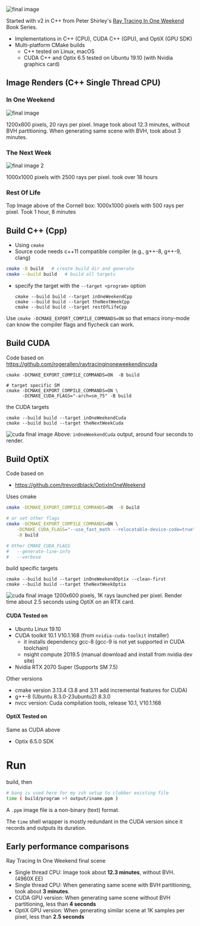 ![final image](assets/img/ROL-ch13dSH.png)

Started with v2 in C++ from Peter Shirley's [Ray Tracing In One Weekend](https://github.com/RayTracing/raytracing.github.io) Book Series.

-	Implementations in C++ (CPU), CUDA C++ (GPU), and OptiX (GPU SDK)
-	Multi-platform CMake builds
	-	C++ tested on Linux, macOS
	-	CUDA C++ and Optix 6.5 tested on Ubuntu 19.10 (with Nvidia graphics card)

Image Renders (C++ Single Thread CPU)
-------------------------------------

### In One Weekend

![final image](assets/img/IOW-ch13f.png)

1200x800 pixels, 20 rays per pixel. Image took about 12.3 minutes, without BVH partitioning. When generating same scene with BVH, took about 3 minutes.

### The Next Week

![final image 2](assets/img/TNW-ch10hSH.png)

1000x1000 pixels with 2500 rays per pixel. took over 18 hours

### Rest Of Life

Top Image above of the Cornell box: 1000x1000 pixels with 500 rays per pixel. Took 1 hour, 8 minutes

Build C++ (Cpp)
---------------

-	Using `cmake`
-	Source code needs c++11 compatible compiler (e.g., g++-8, g++-9, clang)

```bash
cmake -B build   # create build dir and generate
cmake --build build   # build all targets
```

-	specify the target with the `--target <program>` option

	```
	cmake --build build --target inOneWeekendCpp
	cmake --build build --target theNextWeekCpp
	cmake --build build --target restOfLifeCpp
	```

Use `cmake -DCMAKE_EXPORT_COMPILE_COMMANDS=ON` so that emacs irony-mode can know the compiler flags and flycheck can work.

Build CUDA
----------

Code based on https://github.com/rogerallen/raytracinginoneweekendincuda

```
cmake -DCMAKE_EXPORT_COMPILE_COMMANDS=ON  -B build

# target specific SM
cmake -DCMAKE_EXPORT_COMPILE_COMMANDS=ON \
      -DCMAKE_CUDA_FLAGS="-arch=sm_75" -B build
```

the CUDA targets

```
cmake --build build --target inOneWeekendCuda
cmake --build build --target theNextWeekCuda
```

![cuda final image](assets/img/IOW-cu12b.png) Above: `inOneWeekendCuda` output, around four seconds to render.

Build OptiX
-----------

Code based on

-	https://github.com/trevordblack/OptixInOneWeekend

Uses cmake

```bash
cmake -DCMAKE_EXPORT_COMPILE_COMMANDS=ON  -B build

# or set other flags
cmake -DCMAKE_EXPORT_COMPILE_COMMANDS=ON \
    -DCMAKE_CUDA_FLAGS="--use_fast_math --relocatable-device-code=true" \
    -B build

# Other CMAKE_CUDA_FLAGS
#   --generate-line-info
#   --verbose
```

build specific targets

```
cmake --build build --target inOneWeekendOptix --clean-first
cmake --build build --target theNextWeekOptix
```

![cuda final image](assets/img/IOW-OptiX-final.png) 1200x600 pixels, 1K rays launched per pixel. Render time about 2.5 seconds using OptiX on an RTX card.

#### CUDA Tested on

-	Ubuntu Linux 19.10
-	CUDA toolkit 10.1 V10.1.168 (from `nvidia-cuda-toolkit` installer)
	-	it installs dependency gcc-8 (gcc-9 is not yet supported in CUDA toolchain)
	-	nsight compute 2019.5 (manual download and install from nvidia dev site)
-	Nvidia RTX 2070 Super (Supports SM 7.5)

Other versions

-	cmake version 3.13.4 (3.8 and 3.11 add incremental features for CUDA)
-	g++-8 (Ubuntu 8.3.0-23ubuntu2) 8.3.0
-	nvcc version: Cuda compilation tools, release 10.1, V10.1.168

#### OptiX Tested on

Same as CUDA above

-	Optix 6.5.0 SDK

Run
===

build, then

```bash
# bang is used here for my zsh setup to clobber existing file
time ( build/program >! output/iname.ppm )
```

A `.ppm` image file is a non-binary (text) format.

The `time` shell wrapper is mostly redundant in the CUDA version since it records and outputs its duration.

Early performance comparisons
-----------------------------

Ray Tracing In One Weekend final scene

-	Single thread CPU: Image took about **12.3 minutes**, without BVH. (4960X EE)
-	Single thread CPU: When generating same scene with BVH partitioning, took about **3 minutes**.
-	CUDA GPU version: When generating same scene without BVH partitioning, less than **4 seconds**
-	OptiX GPU version: When generating similar scene at 1K samples per pixel, less than **2.5 seconds**

